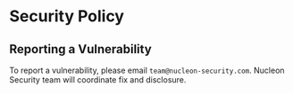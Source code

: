 # Security Policy

## Reporting a Vulnerability

To report a vulnerability, please email `team@nucleon-security.com`. Nucleon Security team will coordinate fix and
disclosure.